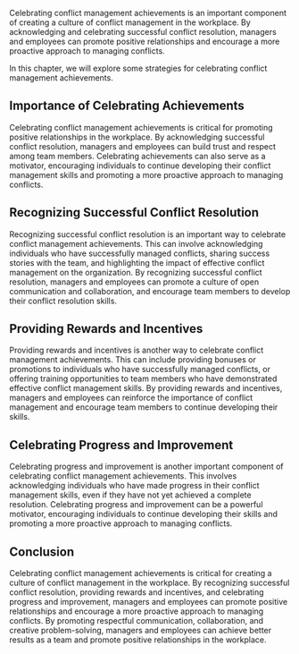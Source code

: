 
Celebrating conflict management achievements is an important component of creating a culture of conflict management in the workplace. By acknowledging and celebrating successful conflict resolution, managers and employees can promote positive relationships and encourage a more proactive approach to managing conflicts.

In this chapter, we will explore some strategies for celebrating conflict management achievements.

Importance of Celebrating Achievements
--------------------------------------

Celebrating conflict management achievements is critical for promoting positive relationships in the workplace. By acknowledging successful conflict resolution, managers and employees can build trust and respect among team members. Celebrating achievements can also serve as a motivator, encouraging individuals to continue developing their conflict management skills and promoting a more proactive approach to managing conflicts.

Recognizing Successful Conflict Resolution
------------------------------------------

Recognizing successful conflict resolution is an important way to celebrate conflict management achievements. This can involve acknowledging individuals who have successfully managed conflicts, sharing success stories with the team, and highlighting the impact of effective conflict management on the organization. By recognizing successful conflict resolution, managers and employees can promote a culture of open communication and collaboration, and encourage team members to develop their conflict resolution skills.

Providing Rewards and Incentives
--------------------------------

Providing rewards and incentives is another way to celebrate conflict management achievements. This can include providing bonuses or promotions to individuals who have successfully managed conflicts, or offering training opportunities to team members who have demonstrated effective conflict management skills. By providing rewards and incentives, managers and employees can reinforce the importance of conflict management and encourage team members to continue developing their skills.

Celebrating Progress and Improvement
------------------------------------

Celebrating progress and improvement is another important component of celebrating conflict management achievements. This involves acknowledging individuals who have made progress in their conflict management skills, even if they have not yet achieved a complete resolution. Celebrating progress and improvement can be a powerful motivator, encouraging individuals to continue developing their skills and promoting a more proactive approach to managing conflicts.

Conclusion
----------

Celebrating conflict management achievements is critical for creating a culture of conflict management in the workplace. By recognizing successful conflict resolution, providing rewards and incentives, and celebrating progress and improvement, managers and employees can promote positive relationships and encourage a more proactive approach to managing conflicts. By promoting respectful communication, collaboration, and creative problem-solving, managers and employees can achieve better results as a team and promote positive relationships in the workplace.
